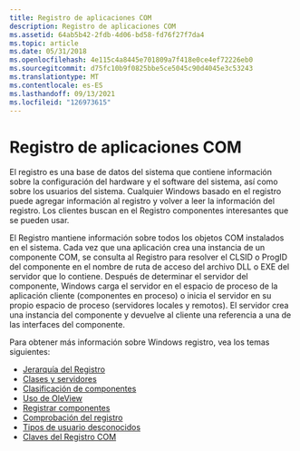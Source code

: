 ```yaml
---
title: Registro de aplicaciones COM
description: Registro de aplicaciones COM
ms.assetid: 64ab5b42-2fdb-4d06-bd58-fd76f27f7da4
ms.topic: article
ms.date: 05/31/2018
ms.openlocfilehash: 4e115c4a8445e701809a7f418e0ce4ef72226eb0
ms.sourcegitcommit: d75fc10b9f0825bbe5ce5045c90d4045e3c53243
ms.translationtype: MT
ms.contentlocale: es-ES
ms.lasthandoff: 09/13/2021
ms.locfileid: "126973615"
---
```

# <a name="registering-com-applications"></a>Registro de aplicaciones COM

El registro es una base de datos del sistema que contiene información sobre la configuración del hardware y el software del sistema, así como sobre los usuarios del sistema. Cualquier Windows basado en el registro puede agregar información al registro y volver a leer la información del registro. Los clientes buscan en el Registro componentes interesantes que se pueden usar.

El Registro mantiene información sobre todos los objetos COM instalados en el sistema. Cada vez que una aplicación crea una instancia de un componente COM, se consulta al Registro para resolver el CLSID o ProgID del componente en el nombre de ruta de acceso del archivo DLL o EXE del servidor que lo contiene. Después de determinar el servidor del componente, Windows carga el servidor en el espacio de proceso de la aplicación cliente (componentes en proceso) o inicia el servidor en su propio espacio de proceso (servidores locales y remotos). El servidor crea una instancia del componente y devuelve al cliente una referencia a una de las interfaces del componente.

Para obtener más información sobre Windows registro, vea los temas siguientes:

-   [Jerarquía del Registro](registry-hierarchy.md)
-   [Clases y servidores](classes-and-servers.md)
-   [Clasificación de componentes](classifying-components.md)
-   [Uso de OleView](using-oleview.md)
-   [Registrar componentes](registering-components.md)
-   [Comprobación del registro](checking-registration.md)
-   [Tipos de usuario desconocidos](unknown-user-types.md)
-   [Claves del Registro COM](com-registry-keys.md)

 

 




